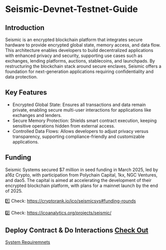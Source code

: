 # Seismic-Devnet-Testnet-Guide

## Introduction
Seismic is an encrypted blockchain platform that integrates secure hardware to provide encrypted global state, memory access, and data flow. This architecture enables developers to build decentralized applications with enhanced privacy and security, supporting use cases such as exchanges, lending platforms, auctions, stablecoins, and launchpads. By restructuring the blockchain stack around secure enclaves, Seismic offers a foundation for next-generation applications requiring confidentiality and data protection.

## Key Features
- Encrypted Global State: Ensures all transactions and data remain private, enabling secure multi-user interactions for applications like exchanges and lenders.
- Secure Memory Protection: Shields smart contract execution, keeping sensitive operations hidden from external access.
- Controlled Data Flows: Allows developers to adjust privacy versus transparency, supporting compliance-friendly and customizable applications.

## Funding 
Seismic Systems secured $7 million in seed funding in March 2025, led by a16z Crypto, with participation from Polychain Capital, 1kx, NGC Ventures, and dao5. The capital is aimed at accelerating the development of their encrypted blockchain platform, with plans for a mainnet launch by the end of 2025.

1️⃣ Check: https://cryptorank.io/ico/seismicsys#funding-rounds

2️⃣ Check: https://icoanalytics.org/projects/seismic/

## Deploy Contract & Do Interactions [Check Out](Contract-Deploy-&-Interact.md)   

[System Requiremnets](system-requirements.md)
